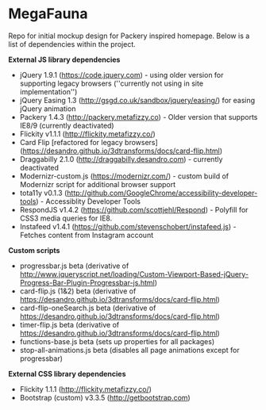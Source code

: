 # MegaFauna
Repo for initial mockup design for Packery inspired homepage. Below is a list of dependencies within the project.

**External JS library dependencies**
- jQuery 1.9.1 (https://code.jquery.com) - using older version for supporting legacy browsers (''currently not using in site implementation'')
- jQuery Easing 1.3 (http://gsgd.co.uk/sandbox/jquery/easing/) for easing jQuery animation
- Packery 1.4.3 (http://packery.metafizzy.co) - Older version that supports IE8/9 (currently deactivated)
- Flickity v1.1.1 (http://flickity.metafizzy.co/)
- Card Flip [refactored for legacy browsers] (https://desandro.github.io/3dtransforms/docs/card-flip.html)
- Draggabilly 2.1.0 (http://draggabilly.desandro.com) - currently deactivated
- Modernizr-custom.js (https://modernizr.com/) - custom build of Modernizr script for additional browser support
- tota11y v0.1.3 (http://github.com/GoogleChrome/accessibility-developer-tools) - Accessiblity Developer Tools
- RespondJS v1.4.2 (https://github.com/scottjehl/Respond) - Polyfill for CSS3 media queries for IE8.
- Instafeed v1.4.1 (https://github.com/stevenschobert/instafeed.js) - Fetches content from Instagram account

**Custom scripts**
- progressbar.js beta (derivative of http://www.jqueryscript.net/loading/Custom-Viewport-Based-jQuery-Progress-Bar-Plugin-Progressbar-js.html)
- card-flip.js (1&2) beta (derivative of https://desandro.github.io/3dtransforms/docs/card-flip.html)
- card-flip-oneSearch.js beta (derivative of https://desandro.github.io/3dtransforms/docs/card-flip.html)
- timer-flip.js beta (derivative of https://desandro.github.io/3dtransforms/docs/card-flip.html)
- functions-base.js beta (sets up properties for all packages)
- stop-all-animations.js beta (disables all page animations except for progressbar)

**External CSS library dependencies**
- Flickity 1.1.1 (http://flickity.metafizzy.co/)
- Bootstrap (custom) v3.3.5 (http://getbootstrap.com)
